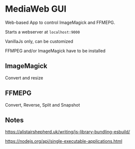 # MediaWeb GUI

Web-based App to control ImageMagick and FFMEPG.

Starts a webserver at ```localhost:9000```

VanillaJs only, can be customized

FFMPEG and/or ImageMagick have to be installed

## ImageMagick

Convert and resize


## FFMEPG

Convert, Reverse, Split and Snapshot


## Notes

https://alistairshepherd.uk/writing/js-library-bundling-esbuild/

https://nodejs.org/api/single-executable-applications.html

